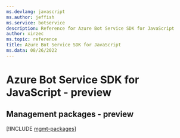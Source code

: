 ```yaml
---
ms.devlang: javascript
ms.author: jeffish
ms.service: botservice
description: Reference for Azure Bot Service SDK for JavaScript
author: xirzec
ms.topic: reference
title: Azure Bot Service SDK for JavaScript
ms.data: 08/26/2022
---
```

# Azure Bot Service SDK for JavaScript - preview

## Management packages - preview
[!INCLUDE [mgmt-packages](bot-service-mgmt-index.md)]